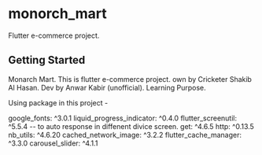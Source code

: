 # monorch_mart

Flutter e-commerce project. 

## Getting Started

Monarch Mart. This is flutter e-commerce project. own by Cricketer Shakib Al Hasan. Dev by Anwar Kabir (unofficial). Learning Purpose.

Using package in this project -
   
  google_fonts: ^3.0.1 
  liquid_progress_indicator: ^0.4.0
  flutter_screenutil: ^5.5.4 -- to auto response in diffenent divice screen.
  get: ^4.6.5 
  http: ^0.13.5
  nb_utils: ^4.6.20
  cached_network_image: ^3.2.2
  flutter_cache_manager: ^3.3.0
  carousel_slider: ^4.1.1



